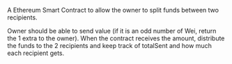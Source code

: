 A Ethereum Smart Contract to allow the owner to split funds between two recipients.

Owner should be able to send value (if it is an odd number of Wei, return the 1 extra to the owner).  When the contract receives the amount, distribute the funds to the 2 recipients and keep track of totalSent and how much each recipient gets.
